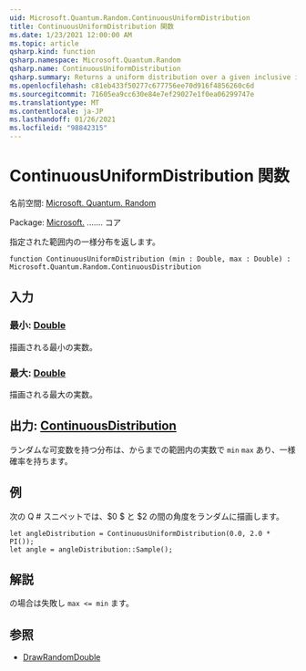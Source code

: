 ```yaml
---
uid: Microsoft.Quantum.Random.ContinuousUniformDistribution
title: ContinuousUniformDistribution 関数
ms.date: 1/23/2021 12:00:00 AM
ms.topic: article
qsharp.kind: function
qsharp.namespace: Microsoft.Quantum.Random
qsharp.name: ContinuousUniformDistribution
qsharp.summary: Returns a uniform distribution over a given inclusive interval.
ms.openlocfilehash: c81eb433f50277c677756ee70d916f4856260c6d
ms.sourcegitcommit: 71605ea9cc630e84e7ef29027e1f0ea06299747e
ms.translationtype: MT
ms.contentlocale: ja-JP
ms.lasthandoff: 01/26/2021
ms.locfileid: "98842315"
---
```

# <a name="continuousuniformdistribution-function"></a>ContinuousUniformDistribution 関数

名前空間: [Microsoft. Quantum. Random](xref:Microsoft.Quantum.Random)

Package: [Microsoft.](https://nuget.org/packages/Microsoft.Quantum.QSharp.Core) ....... コア


指定された範囲内の一様分布を返します。

```qsharp
function ContinuousUniformDistribution (min : Double, max : Double) : Microsoft.Quantum.Random.ContinuousDistribution
```


## <a name="input"></a>入力

### <a name="min--double"></a>最小: [Double](xref:microsoft.quantum.lang-ref.double)

描画される最小の実数。


### <a name="max--double"></a>最大: [Double](xref:microsoft.quantum.lang-ref.double)

描画される最大の実数。



## <a name="output--continuousdistribution"></a>出力: [ContinuousDistribution](xref:Microsoft.Quantum.Random.ContinuousDistribution)

ランダムな可変数を持つ分布は、からまでの範囲内の実数で `min` `max` あり、一様確率を持ちます。

## <a name="example"></a>例

次の Q # スニペットでは、$0 $ と $2 の間の角度をランダムに描画します。

```qsharp
let angleDistribution = ContinuousUniformDistribution(0.0, 2.0 * PI());
let angle = angleDistribution::Sample();
```

## <a name="remarks"></a>解説

の場合は失敗し `max <= min` ます。

## <a name="see-also"></a>参照

- [DrawRandomDouble](xref:Microsoft.Quantum.DrawRandomDouble)